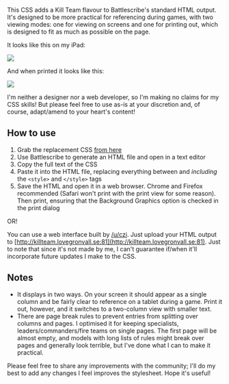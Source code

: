 This CSS adds a Kill Team flavour to Battlescribe's standard HTML output. It's designed to be more practical for referencing during games, with two viewing modes: one for viewing on screens and one for printing out, which is designed to fit as much as possible on the page.

It looks like this on my iPad:

![](https://github.com/r0tational/killteam-battlescribe/blob/master/screen_page.png)

And when printed it looks like this:

![](https://github.com/r0tational/killteam-battlescribe/blob/master/print_page.jpg)

I'm neither a designer nor a web developer, so I'm making no claims for my CSS skills! But please feel free to use as-is at your discretion and, of course, adapt/amend to your heart's content!

## How to use

1. Grab the replacement CSS [from here](https://github.com/r0tational/killteam-battlescribe/blob/master/killteam-battlescribe.css)
2. Use Battlescribe to generate an HTML file and open in a text editor
3. Copy the full text of the CSS
4. Paste it into the HTML file, replacing everything between and *including* the `<style>` and `</style>` tags
5. Save the HTML and open it in a web browser. Chrome and Firefox recommended (Safari won't print with the print view for some reason). Then print, ensuring that the Background Graphics option is checked in the print dialog

OR!

You can use a web interface built by [/u/czi](https://www.reddit.com/u/czi). Just upload your HTML output to [http://killteam.lovegronvall.se:81](http://killteam.lovegronvall.se:81). Just to note that since it's not made by me, I can't guarantee if/when it'll incorporate future updates I make to the CSS.

## Notes

- It displays in two ways. On your screen it should appear as a single column and be fairly clear to reference on a tablet during a game. Print it out, however, and it switches to a two-column view with smaller text.
- There are page break rules to prevent entries from splitting over columns and pages. I optimised it for keeping specialists, leaders/commanders/fire teams on single pages. The first page will be almost empty, and models with long lists of rules might break over pages and generally look terrible, but I've done what I can to make it practical.

Please feel free to share any improvements with the community; I'll do my best to add any changes I feel improves the stylesheet. Hope it's useful!
